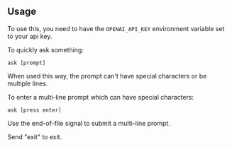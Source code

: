 ## Usage

To use this, you need to have the `OPENAI_API_KEY` environment variable set to your api key.

To quickly ask something:
```
ask [prompt]
``` 
When used this way, the prompt can't have special characters or be multiple lines.


To enter a multi-line prompt which can have special characters:
```
ask [press enter]
```
Use the end-of-file signal to submit a multi-line prompt.

Send "exit" to exit.